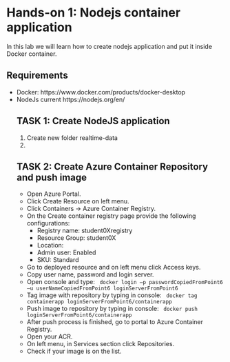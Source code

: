# Hands-on 1: Nodejs container application
In this lab we will learn how to create nodejs application and put it inside Docker container.

## Requirements
<ul>
<li> Docker: https://www.docker.com/products/docker-desktop
</li>
<li> NodeJs current https://nodejs.org/en/</li>

## TASK 1: Create NodeJS application
1. Create new folder realtime-data
2. 

## TASK 2: Create Azure Container Repository and push image
<ul><li> Open Azure Portal. </li>
<li> Click Create Resource on left menu. </li>
<li> Click Containers -> Azure Container Registry. </li>
<li> On the Create container registry page provide the following configurations: 
<ul><li>Registry name: student0Xregistry </li>
<li>Resource Group: student0X </li>
<li>Location: <default as VM> </li>
<li>Admin user: Enabled </li>
  <li>SKU: Standard </li></ul> </li>
  
<li> Go to deployed resource and on left menu click Access keys. </li>
<li> Copy user name, password and login server. </li>
<li>Open console and type: <code> docker login –p passwordCopiedFromPoint6 –u userNameCopiedFromPoint6 loginServerFromPoint6 </code> </li>
<li>Tag image with repository by typing in console: <code> docker tag containerapp loginServerFromPoint6/containerapp </code></li>
<li> Push image to repository by typing in console: <code> docker push loginServerFromPoint6/containerapp </code></li>
<li> After push process is finished, go to portal to Azure Container Registry. </li>
<li> Open your ACR. </li>
<li>On left menu, in Services section click Repositories. </li>
<li>Check if your image is on the list. </li>
